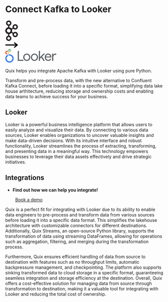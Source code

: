 # Connect Kafka to Looker

<div class="connect-images cards blog-grid-card" markdown>
<div>
<img src="../images/kafka_logo.png" width="40px" />
</div>
<div>
<img src="../images/arrow.svg" width="40px" />
</div>
<div>
<img src="./images/looker_1.jpg" />
</div>
</div>

Quix helps you integrate Apache Kafka with Looker using pure Python.

Transform and pre-process data, with the new alternative to Confluent Kafka Connect, before loading it into a specific format, simplifying data lake house arthitecture, reducing storage and ownership costs and enabling data teams to achieve success for your business.

## Looker

Looker is a powerful business intelligence platform that allows users to easily analyze and visualize their data. By connecting to various data sources, Looker enables organizations to uncover valuable insights and make data-driven decisions. With its intuitive interface and robust functionality, Looker streamlines the process of extracting, transforming, and presenting data in a meaningful way. This technology empowers businesses to leverage their data assets effectively and drive strategic initiatives.

## Integrations

<div class="grid cards" markdown>

- __Find out how we can help you integrate!__

    <a class="md-button md-button--primary" href="https://share.hsforms.com/1iW0TmZzKQMChk0lxd_tGiw4yjw2?__hstc=175542013.2303933fbd746c0ac86d9ccbe9bc9100.1728383268831.1729603416735.1729620918855.31&__hssc=175542013.1.1729620918855&__hsfp=2132701734" target="_blank" style="margin:.5rem;">Book a demo</a>

</div>


Quix is a perfect fit for integrating with Looker due to its ability to enable data engineers to pre-process and transform data from various sources before loading it into a specific data format. This simplifies the lakehouse architecture with customizable connectors for different destinations. Additionally, Quix Streams, an open-source Python library, supports the transformation of data using streaming DataFrames, allowing for operations such as aggregation, filtering, and merging during the transformation process.

Furthermore, Quix ensures efficient handling of data from source to destination with features such as no throughput limits, automatic backpressure management, and checkpointing. The platform also supports sinking transformed data to cloud storage in a specific format, guaranteeing seamless integration and storage efficiency at the destination. Overall, Quix offers a cost-effective solution for managing data from source through transformation to destination, making it a valuable tool for integrating with Looker and reducing the total cost of ownership.

